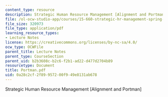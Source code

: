 ```yaml
---
content_type: resource
description: Strategic Human Resource Management [Alignment and Portman]
file: /ol-ocw-studio-app/courses/15-660-strategic-hr-management-spring-2003/0a28c2cf2f89957200f949e8131ab678_Portman.pdf
file_size: 320973
file_type: application/pdf
learning_resource_types:
- Lecture Notes
license: https://creativecommons.org/licenses/by-nc-sa/4.0/
ocw_type: OCWFile
parent_title: Lecture Notes
parent_type: CourseSection
parent_uid: b2b3608c-b2c6-f2b1-ad22-d477d2704b89
resourcetype: Document
title: Portman.pdf
uid: 0a28c2cf-2f89-9572-00f9-49e8131ab678
---
```

Strategic Human Resource Management [Alignment and Portman]